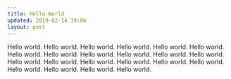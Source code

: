 ```yaml
---
title: Hello World
updated: 2019-02-14 19:06
layout: post
---
```


Hello world. Hello world. Hello world. Hello world. Hello world. Hello world. Hello world. Hello world. Hello world. Hello world. Hello world. Hello world. Hello world. Hello world. Hello world. Hello world. Hello world. Hello world. Hello world. Hello world. Hello world. Hello world.
